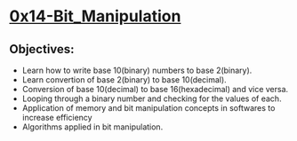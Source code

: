 <b>
<h1><u>0x14-Bit_Manipulation</u></h1>
</b>
<h2> Objectives:</h2>
<ul>
<li> Learn how to write base 10(binary) numbers to base 2(binary).</li>
<li> Learn convertion of base 2(binary) to base 10(decimal).</li>
<li> Conversion of base 10(decimal) to base 16(hexadecimal) and vice versa.</li>
<li> Looping through a binary number and checking for the values of each. </li>
<li> Application of memory and bit manipulation concepts in softwares to increase efficiency</li>
<li> Algorithms applied in bit manipulation. </li>
</ul>

